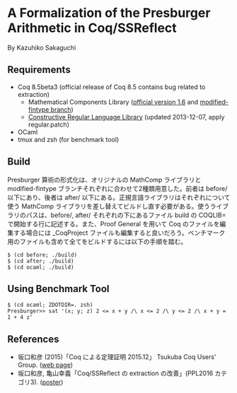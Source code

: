# A Formalization of the Presburger Arithmetic in Coq/SSReflect

By Kazuhiko Sakaguchi

## Requirements

* Coq 8.5beta3 (official release of Coq 8.5 contains bug related to extraction)
  * Mathematical Components Library ([official version 1.6](http://math-comp.github.io/math-comp/) and [modified-fintype branch](https://github.com/pi8027/math-comp/tree/modified-fintype))
  * [Constructive Regular Language Library](http://www.ps.uni-saarland.de/~doczkal/regular/) (updated 2013-12-07, apply regular.patch)
* OCaml
* tmux and zsh (for benchmark tool)

## Build

Presburger 算術の形式化は、オリジナルの MathComp ライブラリと modified-fintype ブランチそれぞれに合わせて2種類用意した。前者は before/ 以下にあり、後者は after/ 以下にある。正規言語ライブラリはそれぞれについて使う MathComp ライブラリを差し替えてビルドし直す必要がある。使うライブラリのパスは、before/, after/ それぞれの下にあるファイル build の COQLIB= で開始する行に記述する。また、Proof General を用いて Coq のファイルを編集する場合には \_CoqProject ファイルも編集すると良いだろう。ベンチマーク用のファイルも含めて全てをビルドするには以下の手順を踏む。

    $ (cd before; ./build)
    $ (cd after; ./build)
    $ (cd ocaml; ./build)

## Using Benchmark Tool

    $ (cd ocaml; ZDOTDIR=. zsh)
    Presburger>> sat '(x; y; z) 2 <= x + y /\ x <= 2 /\ y <= 2 /\ x + y = 1 + 4 z'

## References

* 坂口和彦 (2015)「Coq による定理証明 2015.12」 Tsukuba Coq Users' Group. ([web page](http://tcug.jp/books/2015-12/))
* 坂口和彦, 亀山幸義「Coq/SSReflect の extraction の改善」(PPL2016 カテゴリ3). ([poster](http://logic.cs.tsukuba.ac.jp/~sakaguchi/posters/ppl2016.pdf))
